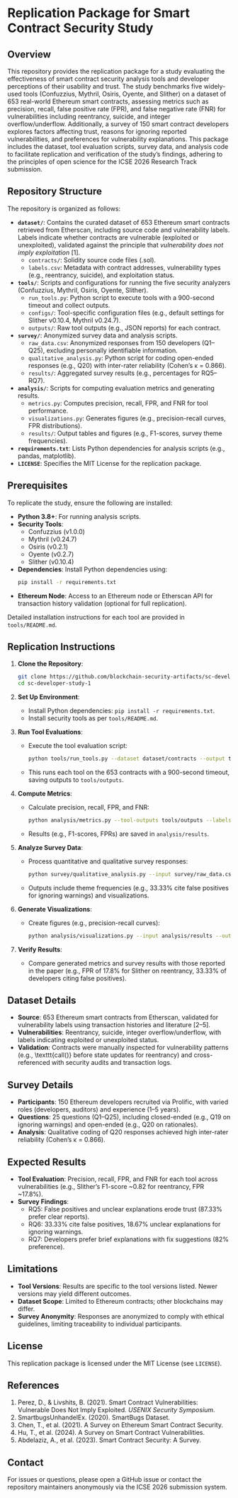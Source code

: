 # Replication Package for Smart Contract Security Study

## Overview
This repository provides the replication package for a study evaluating the effectiveness of smart contract security analysis tools and developer perceptions of their usability and trust. The study benchmarks five widely-used tools (Confuzzius, Mythril, Osiris, Oyente, and Slither) on a dataset of 653 real-world Ethereum smart contracts, assessing metrics such as precision, recall, false positive rate (FPR), and false negative rate (FNR) for vulnerabilities including reentrancy, suicide, and integer overflow/underflow. Additionally, a survey of 150 smart contract developers explores factors affecting trust, reasons for ignoring reported vulnerabilities, and preferences for vulnerability explanations. This package includes the dataset, tool evaluation scripts, survey data, and analysis code to facilitate replication and verification of the study’s findings, adhering to the principles of open science for the ICSE 2026 Research Track submission.

## Repository Structure
The repository is organized as follows:

- **`dataset/`**: Contains the curated dataset of 653 Ethereum smart contracts retrieved from Etherscan, including source code and vulnerability labels. Labels indicate whether contracts are vulnerable (exploited or unexploited), validated against the principle that *vulnerability does not imply exploitation* [1].
  - `contracts/`: Solidity source code files (.sol).
  - `labels.csv`: Metadata with contract addresses, vulnerability types (e.g., reentrancy, suicide), and exploitation status.
- **`tools/`**: Scripts and configurations for running the five security analyzers (Confuzzius, Mythril, Osiris, Oyente, Slither).
  - `run_tools.py`: Python script to execute tools with a 900-second timeout and collect outputs.
  - `configs/`: Tool-specific configuration files (e.g., default settings for Slither v0.10.4, Mythril v0.24.7).
  - `outputs/`: Raw tool outputs (e.g., JSON reports) for each contract.
- **`survey/`**: Anonymized survey data and analysis scripts.
  - `raw_data.csv`: Anonymized responses from 150 developers (Q1–Q25), excluding personally identifiable information.
  - `qualitative_analysis.py`: Python script for coding open-ended responses (e.g., Q20) with inter-rater reliability (Cohen’s κ = 0.866).
  - `results/`: Aggregated survey results (e.g., percentages for RQ5–RQ7).
- **`analysis/`**: Scripts for computing evaluation metrics and generating results.
  - `metrics.py`: Computes precision, recall, FPR, and FNR for tool performance.
  - `visualizations.py`: Generates figures (e.g., precision-recall curves, FPR distributions).
  - `results/`: Output tables and figures (e.g., F1-scores, survey theme frequencies).
- **`requirements.txt`**: Lists Python dependencies for analysis scripts (e.g., pandas, matplotlib).
- **`LICENSE`**: Specifies the MIT License for the replication package.

## Prerequisites
To replicate the study, ensure the following are installed:
- **Python 3.8+**: For running analysis scripts.
- **Security Tools**:
  - Confuzzius (v1.0.0)
  - Mythril (v0.24.7)
  - Osiris (v0.2.1)
  - Oyente (v0.2.7)
  - Slither (v0.10.4)
- **Dependencies**: Install Python dependencies using:
  ```bash
  pip install -r requirements.txt
  ```
- **Ethereum Node**: Access to an Ethereum node or Etherscan API for transaction history validation (optional for full replication).

Detailed installation instructions for each tool are provided in `tools/README.md`.

## Replication Instructions
1. **Clone the Repository**:
   ```bash
   git clone https://github.com/blockchain-security-artifacts/sc-developer-study-1.git
   cd sc-developer-study-1
   ```

2. **Set Up Environment**:
   - Install Python dependencies: `pip install -r requirements.txt`.
   - Install security tools as per `tools/README.md`.

3. **Run Tool Evaluations**:
   - Execute the tool evaluation script:
     ```bash
     python tools/run_tools.py --dataset dataset/contracts --output tools/outputs
     ```
   - This runs each tool on the 653 contracts with a 900-second timeout, saving outputs to `tools/outputs`.

4. **Compute Metrics**:
   - Calculate precision, recall, FPR, and FNR:
     ```bash
     python analysis/metrics.py --tool-outputs tools/outputs --labels dataset/labels.csv --output analysis/results
     ```
   - Results (e.g., F1-scores, FPRs) are saved in `analysis/results`.

5. **Analyze Survey Data**:
   - Process quantitative and qualitative survey responses:
     ```bash
     python survey/qualitative_analysis.py --input survey/raw_data.csv --output survey/results
     ```
   - Outputs include theme frequencies (e.g., 33.33% cite false positives for ignoring warnings) and visualizations.

6. **Generate Visualizations**:
   - Create figures (e.g., precision-recall curves):
     ```bash
     python analysis/visualizations.py --input analysis/results --output analysis/results/figures
     ```

7. **Verify Results**:
   - Compare generated metrics and survey results with those reported in the paper (e.g., FPR of 17.8% for Slither on reentrancy, 33.33% of developers citing false positives).

## Dataset Details
- **Source**: 653 Ethereum smart contracts from Etherscan, validated for vulnerability labels using transaction histories and literature [2–5].
- **Vulnerabilities**: Reentrancy, suicide, integer overflow/underflow, with labels indicating exploited or unexploited status.
- **Validation**: Contracts were manually inspected for vulnerability patterns (e.g., \texttt{call()} before state updates for reentrancy) and cross-referenced with security audits and transaction logs.

## Survey Details
- **Participants**: 150 Ethereum developers recruited via Prolific, with varied roles (developers, auditors) and experience (1–5 years).
- **Questions**: 25 questions (Q1–Q25), including closed-ended (e.g., Q19 on ignoring warnings) and open-ended (e.g., Q20 on rationales).
- **Analysis**: Qualitative coding of Q20 responses achieved high inter-rater reliability (Cohen’s κ = 0.866).

## Expected Results
- **Tool Evaluation**: Precision, recall, FPR, and FNR for each tool across vulnerabilities (e.g., Slither’s F1-score ~0.82 for reentrancy, FPR ~17.8%).
- **Survey Findings**:
  - RQ5: False positives and unclear explanations erode trust (87.33% prefer clear reports).
  - RQ6: 33.33% cite false positives, 18.67% unclear explanations for ignoring warnings.
  - RQ7: Developers prefer brief explanations with fix suggestions (82% preference).

## Limitations
- **Tool Versions**: Results are specific to the tool versions listed. Newer versions may yield different outcomes.
- **Dataset Scope**: Limited to Ethereum contracts; other blockchains may differ.
- **Survey Anonymity**: Responses are anonymized to comply with ethical guidelines, limiting traceability to individual participants.

## License
This replication package is licensed under the MIT License (see `LICENSE`).

## References
1. Perez, D., & Livshits, B. (2021). Smart Contract Vulnerabilities: Vulnerable Does Not Imply Exploited. *USENIX Security Symposium*.
2. SmartbugsUnhandelEx. (2020). SmartBugs Dataset.
3. Chen, T., et al. (2021). A Survey on Ethereum Smart Contract Security.
4. Hu, T., et al. (2024). A Survey on Smart Contract Vulnerabilities.
5. Abdelaziz, A., et al. (2023). Smart Contract Security: A Survey.

## Contact
For issues or questions, please open a GitHub issue or contact the repository maintainers anonymously via the ICSE 2026 submission system.
